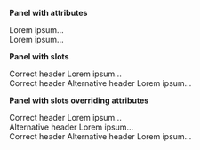 **Panel with attributes**

<panel header="Correct header">
  Lorem ipsum...
</panel>

<br>

<panel header="Correct header" alt="Alternative header">
  Lorem ipsum...
</panel>

<br>

**Panel with slots**

<panel>
  <span slot="header">Correct header</span>
  Lorem ipsum...
</panel>

<br>

<panel>
  <span slot="header">Correct header</span>
  <span slot="alt">Alternative header</span>
  Lorem ipsum...
</panel>

<br>

**Panel with slots overriding attributes**

<panel header="Should not appear: Overwritten header">
  <span slot="header">Correct header</span>
  Lorem ipsum...
</panel>

<br>

<panel alt="Should not appear: Overwritten alternative header">
  <span slot="alt">Alternative header</span>
  Lorem ipsum...
</panel>

<br>

<panel header="Should not appear: Overwritten header" alt="Should not appear: Overwritten alternative header">
  <span slot="header">Correct header</span>
  <span slot="alt">Alternative header</span>
  Lorem ipsum...
</panel>

<br>

